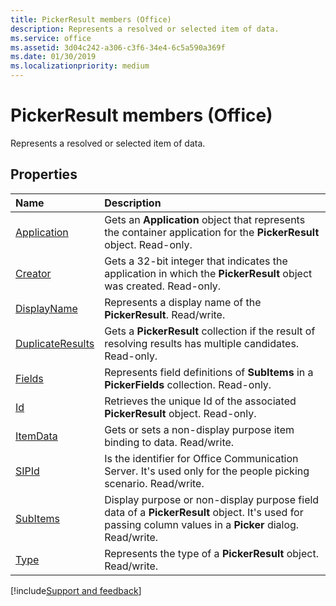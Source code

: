 ```yaml
---
title: PickerResult members (Office)
description: Represents a resolved or selected item of data.
ms.service: office
ms.assetid: 3d04c242-a306-c3f6-34e4-6c5a590a369f
ms.date: 01/30/2019
ms.localizationpriority: medium
---
```



# PickerResult members (Office)

Represents a resolved or selected item of data.


## Properties

|Name|Description|
|:-----|:-----|
|[Application](../../Office.PickerResult.Application.md)|Gets an **Application** object that represents the container application for the **PickerResult** object. Read-only.|
|[Creator](../../Office.PickerResult.Creator.md)|Gets a 32-bit integer that indicates the application in which the **PickerResult** object was created. Read-only.|
|[DisplayName](../../Office.PickerResult.DisplayName.md)|Represents a display name of the **PickerResult**. Read/write.|
|[DuplicateResults](../../Office.PickerResult.DuplicateResults.md)|Gets a **PickerResult** collection if the result of resolving results has multiple candidates. Read-only.|
|[Fields](../../Office.PickerResult.Fields.md)|Represents field definitions of **SubItems** in a **PickerFields** collection. Read-only.|
|[Id](../../Office.PickerResult.Id.md)|Retrieves the unique Id of the associated **PickerResult** object. Read-only.|
|[ItemData](../../Office.PickerResult.ItemData.md)|Gets or sets a non-display purpose item binding to data. Read/write.|
|[SIPId](../../Office.PickerResult.SIPId.md)|Is the identifier for Office Communication Server. It's used only for the people picking scenario. Read/write.|
|[SubItems](../../Office.PickerResult.SubItems.md)|Display purpose or non-display purpose field data of a **PickerResult** object. It's used for passing column values in a **Picker** dialog. Read/write.|
|[Type](../../Office.PickerResult.Type.md)|Represents the type of a **PickerResult** object. Read/write.|

[!include[Support and feedback](~/includes/feedback-boilerplate.md)]